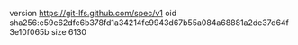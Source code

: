 version https://git-lfs.github.com/spec/v1
oid sha256:e59e62dfc6b378fd1a34214fe9943d67b55a084a68881a2de37d64f3e10f065b
size 6130
